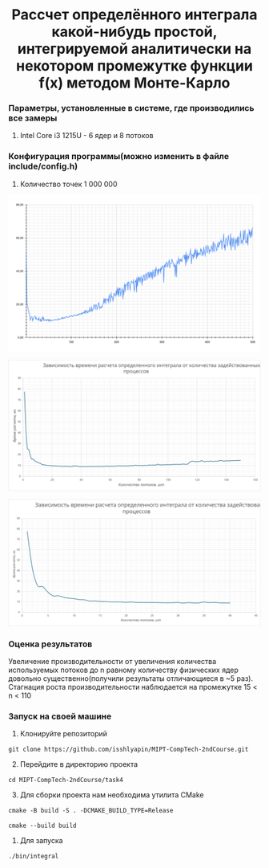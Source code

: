 <h1 align="center">Рассчет определённого интеграла какой-нибудь простой, интегрируемой аналитически на некотором промежутке функции f(x) методом Монте-Карло</h1>


### Параметры, установленные в системе, где производились все замеры

1) Intel Core i3 1215U - 6 ядер и 8 потоков

### Конфигурация программы(можно изменить в файле include/config.h)

1) Количество точек 1 000 000

![](https://github.com/isshlyapin/MIPT-CompTech-2ndCourse/blob/main/task4/image/chart.svg)

![](https://github.com/isshlyapin/MIPT-CompTech-2ndCourse/blob/main/task4/image/grafic1.svg)

![](https://github.com/isshlyapin/MIPT-CompTech-2ndCourse/blob/main/task4/image/grafic2.svg)

### Оценка результатов
Увеличение производительности от увеличения количества используемых потоков до n равному количеству физических ядер довольно существенно(получили результаты отличающиеся в ~5 раз). Стагнация роста производительности наблюдается на промежутке 15 < n < 110
### Запуск на своей машине

1) Клонируйте репозиторий
```
git clone https://github.com/isshlyapin/MIPT-CompTech-2ndCourse.git
```

2) Перейдите в директорию проекта
```
cd MIPT-CompTech-2ndCourse/task4
```

3) Для сборки проекта нам необходима утилита CMake
```
cmake -B build -S . -DCMAKE_BUILD_TYPE=Release
```
```
cmake --build build
```

1) Для запуска 
```
./bin/integral
```
